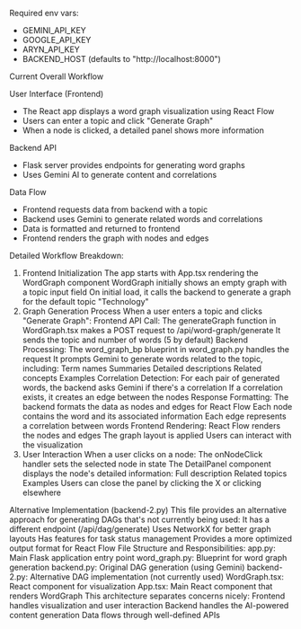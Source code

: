 Required env vars:
- GEMINI_API_KEY
- GOOGLE_API_KEY
- ARYN_API_KEY
- BACKEND_HOST (defaults to "http://localhost:8000")

Current Overall Workflow

User Interface (Frontend)
- The React app displays a word graph visualization using React Flow
- Users can enter a topic and click "Generate Graph"
- When a node is clicked, a detailed panel shows more information

Backend API
- Flask server provides endpoints for generating word graphs
- Uses Gemini AI to generate content and correlations

Data Flow
- Frontend requests data from backend with a topic
- Backend uses Gemini to generate related words and correlations
- Data is formatted and returned to frontend
- Frontend renders the graph with nodes and edges

Detailed Workflow Breakdown:
1. Frontend Initialization
The app starts with App.tsx rendering the WordGraph component
WordGraph initially shows an empty graph with a topic input field
On initial load, it calls the backend to generate a graph for the default topic "Technology"
2. Graph Generation Process
When a user enters a topic and clicks "Generate Graph":
Frontend API Call:
The generateGraph function in WordGraph.tsx makes a POST request to /api/word-graph/generate
It sends the topic and number of words (5 by default)
Backend Processing:
The word_graph_bp blueprint in word_graph.py handles the request
It prompts Gemini to generate words related to the topic, including:
Term names
Summaries
Detailed descriptions
Related concepts
Examples
Correlation Detection:
For each pair of generated words, the backend asks Gemini if there's a correlation
If a correlation exists, it creates an edge between the nodes
Response Formatting:
The backend formats the data as nodes and edges for React Flow
Each node contains the word and its associated information
Each edge represents a correlation between words
Frontend Rendering:
React Flow renders the nodes and edges
The graph layout is applied
Users can interact with the visualization
3. User Interaction
When a user clicks on a node:
The onNodeClick handler sets the selected node in state
The DetailPanel component displays the node's detailed information:
Full description
Related topics
Examples
Users can close the panel by clicking the X or clicking elsewhere

Alternative Implementation (backend-2.py)
This file provides an alternative approach for generating DAGs that's not currently being used:
It has a different endpoint (/api/dag/generate)
Uses NetworkX for better graph layouts
Has features for task status management
Provides a more optimized output format for React Flow
File Structure and Responsibilities:
app.py: Main Flask application entry point
word_graph.py: Blueprint for word graph generation
backend.py: Original DAG generation (using Gemini)
backend-2.py: Alternative DAG implementation (not currently used)
WordGraph.tsx: React component for visualization
App.tsx: Main React component that renders WordGraph
This architecture separates concerns nicely:
Frontend handles visualization and user interaction
Backend handles the AI-powered content generation
Data flows through well-defined APIs

